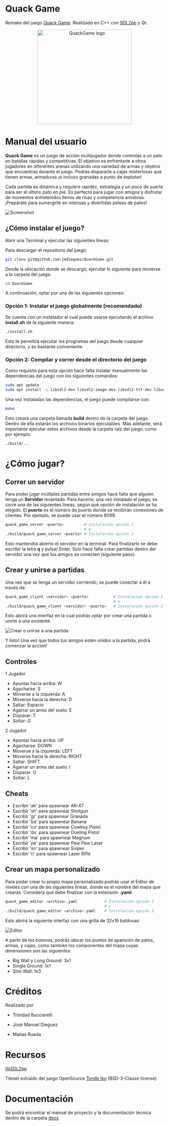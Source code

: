 # Quack Game

Remake del juego [Quack Game](https://store.steampowered.com/app/312530/Duck_Game/). Realizado en C++ con [SDL2pp](git@github.com:libSDL2pp/libSDL2pp.git) y Qt.

<div style="text-align: center;">
  <img src="assets/logo.png" alt="QuackGame logo" style="width: 300px;">
</div>

# Manual del usuario

**Quack Game** es un juego de acción multijugador donde controlas a un pato en batallas rápidas y competitivas. El objetivo es enfrentarte a otros jugadores en diferentes arenas utilizando una variedad de armas y objetos que encuentras durante el juego. Podrás dispararle a cajas misteriosas que tienen armas, armaduras ¡o incluso granadas a punto de explotar!

Cada partida es dinámica y requiere rapidez, estrategia y un poco de suerte para ser el último pato en pie. Es perfecto para jugar con amigos y disfrutar de momentos entretenidos llenos de risas y competencia amistosa. ¡Prepárate para sumergirte en intensas y divertidas peleas de patos! 

![Screenshot](/docs/juego.png)

## ¿Cómo instalar el juego?

Abrir una Terminal y ejecutar las siguientes líneas:

Para descargar el repositorio del juego:

```bash
git clone git@github.com:jmdieguez/QuackGame.git
```

Desde la ubicación donde se descargó, ejecutar lo siguiente para moverse a la carpeta del juego.

```bash
cd QuackGame
```

A continuación, optar por una de las siguientes opciones:

### Opción 1: Instalar el juego globalmente (recomendado)

Se cuenta con un instalador el cual puede usarse ejecutando el archivo **install.sh** de la siguiente manera:

```bash
./install.sh
```

Esto te permitirá ejecutar los programas del juego desde cualquier directorio, y es bastante conveniente.

### Opción 2: Compilar y correr desde el directorio del juego

Como requisito para esta opción hace falta instalar manualmente las dependencias del juego con los siguientes comandos:

```bash
sudo apt update
sudo apt install -y libsdl2-dev libsdl2-image-dev libsdl2-ttf-dev libsdl2-mixer-dev qtbase5-dev qt5-qmake qtmultimedia5-dev
```

Una vez instaladas las dependencias, el juego puede compilarse con:

```bash
make
```

Esto creará una carpeta llamada **build** dentro de la carpeta del juego. Dentro de ella estarán los archivos binarios ejecutables. Más adelante, será importante ejecutar estos archivos desde la carpeta raíz del juego, como por ejemplo:

```bash
./build/...
```

# ¿Cómo jugar?

## Correr un servidor

Para poder jugar múltiples partidas entre amigos hace falta que alguien tenga un **Servidor** levantado. Para hacerlo, una vez instalado el juego, se corre una de las siguientes líneas, según qué opción de instalación se ha elegido. El **puerto** es el número de puerto donde se recibirán conexiones de clientes. Por ejemplo, se puede usar el número 8099.

```bash
quack_game_server <puerto>         # Instalación opción 1
                                   # o
./build/quack_game_server <puerto> # Instalación opción 2
```

Esto mantendrá abierto el servidor en la terminal. Para finalizarlo se debe escribir la letra **q** y pulsar Enter. Solo hace falta crear partidas dentro del servidor una vez que tus amigos se conecten (siguiente paso).

## Crear y unirse a partidas

Una vez que se tenga un servidor corriendo, se puede conectar a él a través de:

```bash
quack_game_client <servidor> <puerto>           # Instalación opción 1
                                                # o
./build/quack_game_client <servidor> <puerto>   # Instalación opción 2
```

Esto abrirá una interfaz en la cual podrás optar por crear una partida o unirte a una existente.

![Crear o unirse a una partida](/docs/crear_partida.png)

Y listo! Una vez que todos tus amigos estén unidos a la partida, podrá comenzar la acción!

## Controles

1 Jugador

* Apuntar hacia arriba: W
* Agacharse: S
* Moverse a la izquierda: A
* Moverse hacia la derecha: D
* Saltar: Espacio
* Agarrar un arma del suelo: E
* Disparar: T
* Soltar: G

2 Jugador

* Apuntar hacia arriba: UP
* Agacharse: DOWN
* Moverse a la izquierda: LEFT
* Moverse hacia la derecha: RIGHT
* Saltar: SHIFT
* Agarrar un arma del suelo: I
* Disparar: O
* Soltar: L

## Cheats

* Escribir 'ak' para spawnear AK-47
* Escribir 'sh' para spawnear Shotgun
* Escribir 'gr' para spawnear Granada
* Escribir 'ba' para spawnear Banana
* Escribir 'co' para spawnear Cowboy Pistol
* Escribir 'du' para spawnear Dueling Pistol
* Escribir 'ma' para spawnear Magnum
* Escribir 'pe' para spawnear Pew Pew Laser
* Escribir 'sn' para spawnear Sniper
* Escribir 'ri' para spawnear Laser Rifle

## Crear un mapa personalizado

Para poder crear tu propio mapa personalizado podrás usar el Editor de niveles con una de las siguientes líneas, donde <archivo> es el nombre del mapa que crearás. Considera que debe finalizar con la extensión **.yaml**:

```bash
quack_game_editor <archivo>.yaml            # Instalación opción 1
                                            # o 
./build/quack_game_editor <archivo>.yaml    # Instalación opción 2
```

Esto abrirá la siguiente interfaz con una grilla de 32x16 baldosas:

![Editor](/docs/editor.png)

A partir de los botones, podrás ubicar los puntos de aparición de patos, armas, y cajas, como también los componentes del mapa cuyas dimensiones son las siguientes:

* Big Wall y Long Ground: 3x1
* Single Ground: 1x1
* Slim Wall: 1x3

# Créditos

Realizado por

* Trinidad Bucciarelli

* José Manuel Dieguez

* Matias Rueda

# Recursos

[libSDL2pp](https://github.com/libSDL2pp/libSDL2pp)

Tileset extraído del juego OpenSource [Tonde Iko](git@github.com:greggman/hft-tonde-iko.git) (BSD-3-Clause license)

# Documentación

Se podrá encontrar el manual de proyecto y la documentación técnica dentro de la carpeta [docs](https://github.com/jmdieguez/QuackGame/tree/main/docs)
